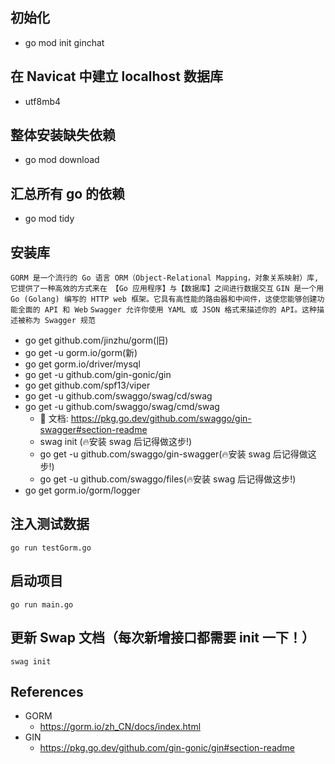 ## 初始化
- go mod init ginchat


## 在 Navicat 中建立 localhost 数据库
- utf8mb4



## 整体安装缺失依赖
- go mod download


## 汇总所有 go 的依赖
- go mod tidy


## 安装库
`GORM 是一个流行的 Go 语言 ORM（Object-Relational Mapping，对象关系映射）库, 它提供了一种高效的方式来在 【Go 应用程序】与【数据库】之间进行数据交互`
`GIN 是一个用 Go (Golang) 编写的 HTTP web 框架。它具有高性能的路由器和中间件，这使您能够创建功能全面的 API 和 Web`
`Swagger 允许你使用 YAML 或 JSON 格式来描述你的 API。这种描述被称为 Swagger 规范`
- go get github.com/jinzhu/gorm(旧)
- go get -u gorm.io/gorm(新)
- go get gorm.io/driver/mysql 
- go get -u github.com/gin-gonic/gin
- go get github.com/spf13/viper
- go get -u github.com/swaggo/swag/cd/swag 
- go get -u github.com/swaggo/swag/cmd/swag
  - 📄 文档: https://pkg.go.dev/github.com/swaggo/gin-swagger#section-readme
  - swag init (🔥安装 swag 后记得做这步!)
  - go get -u github.com/swaggo/gin-swagger(🔥安装 swag 后记得做这步!)
  - go get -u github.com/swaggo/files(🔥安装 swag 后记得做这步!)
- go get gorm.io/gorm/logger


## 注入测试数据
`go run testGorm.go`


## 启动项目
`go run main.go`



## 更新 Swap 文档（每次新增接口都需要 init 一下！）
`swag init`


## References
- GORM
  - https://gorm.io/zh_CN/docs/index.html
- GIN
  - https://pkg.go.dev/github.com/gin-gonic/gin#section-readme